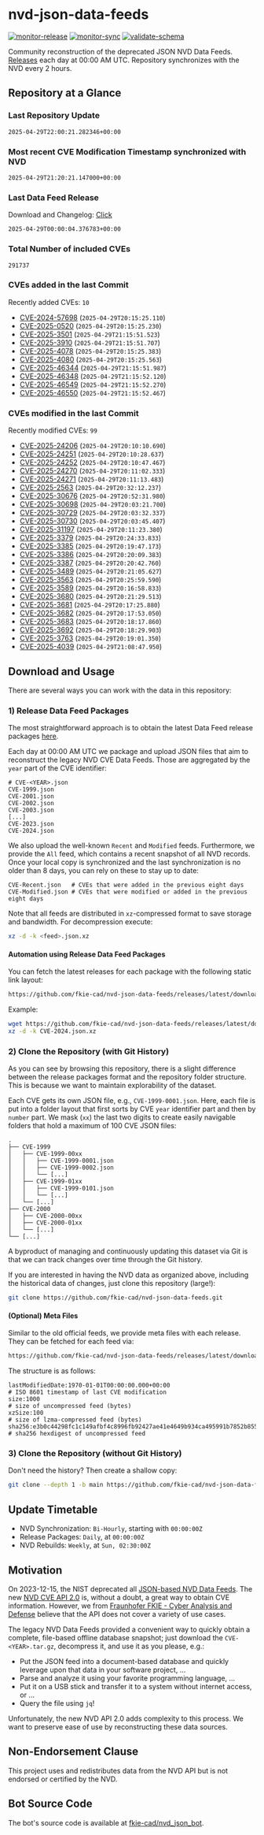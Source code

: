 # nvd-json-data-feeds

[![monitor-release](https://github.com/fkie-cad/nvd-json-data-feeds/actions/workflows/monitor_release.yml/badge.svg)](https://github.com/fkie-cad/nvd-json-data-feeds/actions/workflows/monitor_release.yml)
[![monitor-sync](https://github.com/fkie-cad/nvd-json-data-feeds/actions/workflows/monitor_sync.yml/badge.svg)](https://github.com/fkie-cad/nvd-json-data-feeds/actions/workflows/monitor_sync.yml)
[![validate-schema](https://github.com/fkie-cad/nvd-json-data-feeds/actions/workflows/validate_schema.yml/badge.svg)](https://github.com/fkie-cad/nvd-json-data-feeds/actions/workflows/validate_schema.yml)

Community reconstruction of the deprecated JSON NVD Data Feeds.
[Releases](https://github.com/fkie-cad/nvd-json-data-feeds/releases/latest) each day at 00:00 AM UTC.
Repository synchronizes with the NVD every 2 hours.

## Repository at a Glance

### Last Repository Update

```plain
2025-04-29T22:00:21.282346+00:00
```

### Most recent CVE Modification Timestamp synchronized with NVD

```plain
2025-04-29T21:20:21.147000+00:00
```

### Last Data Feed Release

Download and Changelog: [Click](https://github.com/fkie-cad/nvd-json-data-feeds/releases/latest)

```plain
2025-04-29T00:00:04.376783+00:00
```

### Total Number of included CVEs

```plain
291737
```

### CVEs added in the last Commit

Recently added CVEs: `10`

- [CVE-2024-57698](CVE-2024/CVE-2024-576xx/CVE-2024-57698.json) (`2025-04-29T20:15:25.110`)
- [CVE-2025-0520](CVE-2025/CVE-2025-05xx/CVE-2025-0520.json) (`2025-04-29T20:15:25.230`)
- [CVE-2025-3501](CVE-2025/CVE-2025-35xx/CVE-2025-3501.json) (`2025-04-29T21:15:51.523`)
- [CVE-2025-3910](CVE-2025/CVE-2025-39xx/CVE-2025-3910.json) (`2025-04-29T21:15:51.707`)
- [CVE-2025-4078](CVE-2025/CVE-2025-40xx/CVE-2025-4078.json) (`2025-04-29T20:15:25.383`)
- [CVE-2025-4080](CVE-2025/CVE-2025-40xx/CVE-2025-4080.json) (`2025-04-29T20:15:25.563`)
- [CVE-2025-46344](CVE-2025/CVE-2025-463xx/CVE-2025-46344.json) (`2025-04-29T21:15:51.987`)
- [CVE-2025-46348](CVE-2025/CVE-2025-463xx/CVE-2025-46348.json) (`2025-04-29T21:15:52.120`)
- [CVE-2025-46549](CVE-2025/CVE-2025-465xx/CVE-2025-46549.json) (`2025-04-29T21:15:52.270`)
- [CVE-2025-46550](CVE-2025/CVE-2025-465xx/CVE-2025-46550.json) (`2025-04-29T21:15:52.467`)


### CVEs modified in the last Commit

Recently modified CVEs: `99`

- [CVE-2025-24206](CVE-2025/CVE-2025-242xx/CVE-2025-24206.json) (`2025-04-29T20:10:10.690`)
- [CVE-2025-24251](CVE-2025/CVE-2025-242xx/CVE-2025-24251.json) (`2025-04-29T20:10:28.637`)
- [CVE-2025-24252](CVE-2025/CVE-2025-242xx/CVE-2025-24252.json) (`2025-04-29T20:10:47.467`)
- [CVE-2025-24270](CVE-2025/CVE-2025-242xx/CVE-2025-24270.json) (`2025-04-29T20:11:02.333`)
- [CVE-2025-24271](CVE-2025/CVE-2025-242xx/CVE-2025-24271.json) (`2025-04-29T20:11:13.483`)
- [CVE-2025-2563](CVE-2025/CVE-2025-25xx/CVE-2025-2563.json) (`2025-04-29T20:32:12.237`)
- [CVE-2025-30676](CVE-2025/CVE-2025-306xx/CVE-2025-30676.json) (`2025-04-29T20:52:31.980`)
- [CVE-2025-30698](CVE-2025/CVE-2025-306xx/CVE-2025-30698.json) (`2025-04-29T20:03:21.700`)
- [CVE-2025-30729](CVE-2025/CVE-2025-307xx/CVE-2025-30729.json) (`2025-04-29T20:03:32.337`)
- [CVE-2025-30730](CVE-2025/CVE-2025-307xx/CVE-2025-30730.json) (`2025-04-29T20:03:45.407`)
- [CVE-2025-31197](CVE-2025/CVE-2025-311xx/CVE-2025-31197.json) (`2025-04-29T20:11:23.380`)
- [CVE-2025-3379](CVE-2025/CVE-2025-33xx/CVE-2025-3379.json) (`2025-04-29T20:24:33.833`)
- [CVE-2025-3385](CVE-2025/CVE-2025-33xx/CVE-2025-3385.json) (`2025-04-29T20:19:47.173`)
- [CVE-2025-3386](CVE-2025/CVE-2025-33xx/CVE-2025-3386.json) (`2025-04-29T20:20:09.383`)
- [CVE-2025-3387](CVE-2025/CVE-2025-33xx/CVE-2025-3387.json) (`2025-04-29T20:20:42.760`)
- [CVE-2025-3489](CVE-2025/CVE-2025-34xx/CVE-2025-3489.json) (`2025-04-29T20:21:05.627`)
- [CVE-2025-3563](CVE-2025/CVE-2025-35xx/CVE-2025-3563.json) (`2025-04-29T20:25:59.590`)
- [CVE-2025-3589](CVE-2025/CVE-2025-35xx/CVE-2025-3589.json) (`2025-04-29T20:16:58.833`)
- [CVE-2025-3680](CVE-2025/CVE-2025-36xx/CVE-2025-3680.json) (`2025-04-29T20:21:29.513`)
- [CVE-2025-3681](CVE-2025/CVE-2025-36xx/CVE-2025-3681.json) (`2025-04-29T20:17:25.880`)
- [CVE-2025-3682](CVE-2025/CVE-2025-36xx/CVE-2025-3682.json) (`2025-04-29T20:17:53.050`)
- [CVE-2025-3683](CVE-2025/CVE-2025-36xx/CVE-2025-3683.json) (`2025-04-29T20:18:17.860`)
- [CVE-2025-3692](CVE-2025/CVE-2025-36xx/CVE-2025-3692.json) (`2025-04-29T20:18:29.903`)
- [CVE-2025-3763](CVE-2025/CVE-2025-37xx/CVE-2025-3763.json) (`2025-04-29T20:19:01.350`)
- [CVE-2025-4039](CVE-2025/CVE-2025-40xx/CVE-2025-4039.json) (`2025-04-29T21:08:47.950`)


## Download and Usage

There are several ways you can work with the data in this repository:

### 1) Release Data Feed Packages

The most straightforward approach is to obtain the latest Data Feed release packages [here](https://github.com/fkie-cad/nvd-json-data-feeds/releases/latest).

Each day at 00:00 AM UTC we package and upload JSON files that aim to reconstruct the legacy NVD CVE Data Feeds.
Those are aggregated by the `year` part of the CVE identifier:

```
# CVE-<YEAR>.json
CVE-1999.json
CVE-2001.json
CVE-2002.json
CVE-2003.json
[...]
CVE-2023.json
CVE-2024.json
```

We also upload the well-known `Recent` and `Modified` feeds.
Furthermore, we provide the `All` feed, which contains a recent snapshot of all NVD records.
Once your local copy is synchronized and the last synchronization is no older than 8 days, you can rely on these to stay up to date:

```plain
CVE-Recent.json   # CVEs that were added in the previous eight days
CVE-Modified.json # CVEs that were modified or added in the previous eight days
```

Note that all feeds are distributed in `xz`-compressed format to save storage and bandwidth.
For decompression execute:

```sh
xz -d -k <feed>.json.xz
```

#### Automation using Release Data Feed Packages

You can fetch the latest releases for each package with the following static link layout:

```sh
https://github.com/fkie-cad/nvd-json-data-feeds/releases/latest/download/CVE-<YEAR>.json.xz
```

Example:

```sh
wget https://github.com/fkie-cad/nvd-json-data-feeds/releases/latest/download/CVE-2024.json.xz
xz -d -k CVE-2024.json.xz
```

### 2) Clone the Repository (with Git History)

As you can see by browsing this repository, there is a slight difference between the release packages format and the repository folder structure.
This is because we want to maintain explorability of the dataset.

Each CVE gets its own JSON file, e.g., `CVE-1999-0001.json`.
Here, each file is put into a folder layout that first sorts by CVE `year` identifier part and then by `number` part.
We mask (`xx`) the last two digits to create easily navigable folders that hold a maximum of 100 CVE JSON files:

```plain
.
├── CVE-1999
│   ├── CVE-1999-00xx
│   │   ├── CVE-1999-0001.json
│   │   ├── CVE-1999-0002.json
│   │   └── [...]
│   ├── CVE-1999-01xx
│   │   ├── CVE-1999-0101.json
│   │   └── [...]
│   └── [...]
├── CVE-2000
│   ├── CVE-2000-00xx
│   ├── CVE-2000-01xx
│   └── [...]
└── [...]
```

A byproduct of managing and continuously updating this dataset via Git is that we can track changes over time through the Git history.

If you are interested in having the NVD data as organized above, including the historical data of changes, just clone this repository (large!):

```sh
git clone https://github.com/fkie-cad/nvd-json-data-feeds.git
```

#### (Optional) Meta Files

Similar to the old official feeds, we provide meta files with each release. They can be fetched for each feed via:

```sh
https://github.com/fkie-cad/nvd-json-data-feeds/releases/latest/download/CVE-<YEAR>.meta
```

The structure is as follows:

```plain
lastModifiedDate:1970-01-01T00:00:00.000+00:00                          # ISO 8601 timestamp of last CVE modification
size:1000                                                               # size of uncompressed feed (bytes)
xzSize:100                                                              # size of lzma-compressed feed (bytes)
sha256:e3b0c44298fc1c149afbf4c8996fb92427ae41e4649b934ca495991b7852b855 # sha256 hexdigest of uncompressed feed
```

### 3) Clone the Repository (without Git History)

Don't need the history? Then create a shallow copy:

```sh
git clone --depth 1 -b main https://github.com/fkie-cad/nvd-json-data-feeds.git
```


## Update Timetable

* NVD Synchronization: `Bi-Hourly`, starting with `00:00:00Z`
* Release Packages: `Daily`, at `00:00:00Z`
* NVD Rebuilds: `Weekly`, at `Sun, 02:30:00Z`


## Motivation

On 2023-12-15, the NIST deprecated all [JSON-based NVD Data Feeds](https://nvd.nist.gov/vuln/data-feeds#divRetirementBanner-1).
The new [NVD CVE API 2.0](https://nvd.nist.gov/developers/vulnerabilities) is, without a doubt, a great way to obtain CVE information.
However, we from [Fraunhofer FKIE - Cyber Analysis and Defense](https://www.fkie.fraunhofer.de/en/departments/cad.html) believe that the API does not cover a variety of use cases.

The legacy NVD Data Feeds provided a convenient way to quickly obtain a complete, file-based offline database snapshot; just download the `CVE-<YEAR>.tar.gz`, decompress it, and use it as you please, e.g.:

- Put the JSON feed into a document-based database and quickly leverage upon that data in your software project, ...
- Parse and analyze it using your favorite programming language, ...
- Put it on a USB stick and transfer it to a system without internet access, or ...
- Query the file using `jq`!

Unfortunately, the new NVD API 2.0 adds complexity to this process.
We want to preserve ease of use by reconstructing these data sources.

## Non-Endorsement Clause

This project uses and redistributes data from the NVD API but is not endorsed or certified by the NVD.

## Bot Source Code

The bot's source code is available at [fkie-cad/nvd\_json\_bot](https://github.com/fkie-cad/nvd_json_bot).